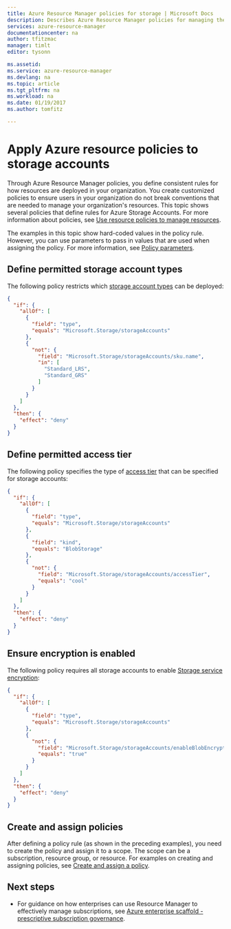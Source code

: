 ```yaml
---
title: Azure Resource Manager policies for storage | Microsoft Docs
description: Describes Azure Resource Manager policies for managing the deployment of storage accounts.
services: azure-resource-manager
documentationcenter: na
author: tfitzmac
manager: timlt
editor: tysonn

ms.assetid: 
ms.service: azure-resource-manager
ms.devlang: na
ms.topic: article
ms.tgt_pltfrm: na
ms.workload: na
ms.date: 01/19/2017
ms.author: tomfitz

---
```

# Apply Azure resource policies to storage accounts
Through Azure Resource Manager policies, you define consistent rules for how resources are deployed in your organization. You create customized policies to ensure users in your organization do not break conventions that are needed to manage your organization's resources. This topic shows several policies that define rules for Azure Storage Accounts. For more information about policies, see [Use resource policies to manage resources](resource-manager-policy.md).

The examples in this topic show hard-coded values in the policy rule. However, you can use parameters to pass in values that are used when assigning the policy. For more information, see [Policy parameters](resource-manager-policy.md#parameters).

## Define permitted storage account types

The following policy restricts which [storage account types](../storage/storage-redundancy.md) can be deployed:

```json
{
  "if": {
    "allOf": [
      {
        "field": "type",
        "equals": "Microsoft.Storage/storageAccounts"
      },
      {
        "not": {
          "field": "Microsoft.Storage/storageAccounts/sku.name",
          "in": [
            "Standard_LRS",
            "Standard_GRS"
          ]
        }
      }
    ]
  },
  "then": {
    "effect": "deny"
  }
}
```

## Define permitted access tier

The following policy specifies the type of [access tier](../storage/storage-blob-storage-tiers.md) that can be specified for storage accounts:

```json
{
  "if": {
    "allOf": [
      {
        "field": "type",
        "equals": "Microsoft.Storage/storageAccounts"
      },
      {
        "field": "kind",
        "equals": "BlobStorage"
      },
      {
        "not": {
          "field": "Microsoft.Storage/storageAccounts/accessTier",
          "equals": "cool"
        }
      }
    ]
  },
  "then": {
    "effect": "deny"
  }
}
```

## Ensure encryption is enabled

The following policy requires all storage accounts to enable [Storage service encryption](../storage/storage-service-encryption.md):

```json
{
  "if": {
    "allOf": [
      {
        "field": "type",
        "equals": "Microsoft.Storage/storageAccounts"
      },
      {
        "not": {
          "field": "Microsoft.Storage/storageAccounts/enableBlobEncryption",
          "equals": "true"
        }
      }
    ]
  },
  "then": {
    "effect": "deny"
  }
}
```

## Create and assign policies

After defining a policy rule (as shown in the preceding examples), you need to create the policy and assign it to a scope. The scope can be a subscription, resource group, or resource. For examples on creating and assigning policies, see [Create and assign a policy](resource-manager-policy.md#create-and-assign-a-policy). 

## Next steps
* For guidance on how enterprises can use Resource Manager to effectively manage subscriptions, see [Azure enterprise scaffold - prescriptive subscription governance](resource-manager-subscription-governance.md).

